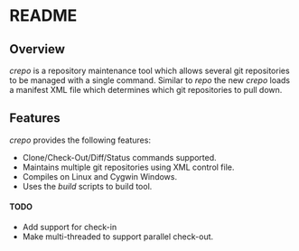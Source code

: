 # README

## Overview
*crepo* is a repository maintenance tool which allows several git repositories to be managed with a single command. Similar to *repo* the new *crepo* loads a manifest XML file which determines which git repositories to pull down.

## Features
*crepo* provides the following features:

- Clone/Check-Out/Diff/Status commands supported.
- Maintains multiple git repositories using XML control file.
- Compiles on Linux and Cygwin Windows.
- Uses the *build* scripts to build tool.

#### TODO
- Add support for check-in
- Make multi-threaded  to support parallel check-out.
